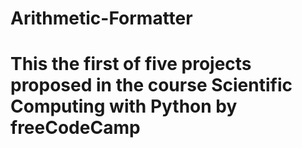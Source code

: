 # Arithmetic-Formatter
# This the first of five projects proposed in the course Scientific Computing with Python by freeCodeCamp 